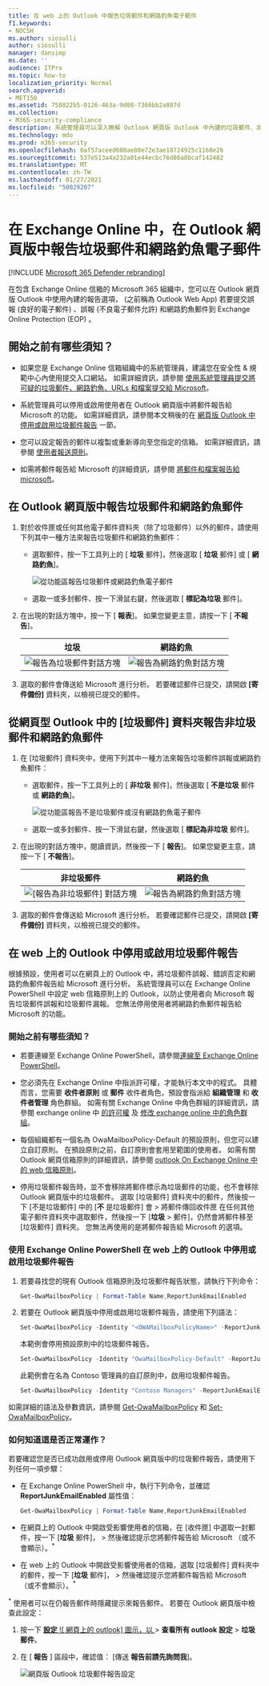 ```yaml
---
title: 在 web 上的 Outlook 中報告垃圾郵件和網路釣魚電子郵件
f1.keywords:
- NOCSH
ms.author: siosulli
author: siosulli
manager: dansimp
ms.date: ''
audience: ITPro
ms.topic: how-to
localization_priority: Normal
search.appverid:
- MET150
ms.assetid: 758822b5-0126-463a-9d08-7366bb2a807d
ms.collection:
- M365-security-compliance
description: 系統管理員可以深入瞭解 Outlook 網頁版 Outlook 中內建的垃圾郵件、非垃圾郵件和網路釣魚電子郵件報告選項，在 Exchange Online 中) 的 Outlook Web App (，以及如何為使用者停用這些報告選項。
ms.technology: mdo
ms.prod: m365-security
ms.openlocfilehash: 0af57aceed608ae80e72e3ae18724925c1168e26
ms.sourcegitcommit: 537e513a4a232a01e44ecbc76d86a8bcaf142482
ms.translationtype: MT
ms.contentlocale: zh-TW
ms.lasthandoff: 01/27/2021
ms.locfileid: "50029207"
---
```

# <a name="report-junk-and-phishing-email-in-outlook-on-the-web-in-exchange-online"></a>在 Exchange Online 中，在 Outlook 網頁版中報告垃圾郵件和網路釣魚電子郵件

[!INCLUDE [Microsoft 365 Defender rebranding](../includes/microsoft-defender-for-office.md)]


在包含 Exchange Online 信箱的 Microsoft 365 組織中，您可以在 Outlook 網頁版 Outlook 中使用內建的報告選項， (之前稱為 Outlook Web App) 若要提交誤報 (良好的電子郵件) 、誤報 (不良電子郵件允許) 和網路釣魚郵件到 Exchange Online Protection (EOP) 。

## <a name="what-do-you-need-to-know-before-you-begin"></a>開始之前有哪些須知？

- 如果您是 Exchange Online 信箱組織中的系統管理員，建議您在安全性 & 規範中心內使用提交入口網站。 如需詳細資訊，請參閱 [使用系統管理員提交將可疑的垃圾郵件、網路釣魚、URLs 和檔案提交給 Microsoft](admin-submission.md)。

- 系統管理員可以停用或啟用使用者在 Outlook 網頁版中將郵件報告給 Microsoft 的功能。 如需詳細資訊，請參閱本文稍後的在 [網頁版 Outlook 中停用或啟用垃圾郵件報告](#disable-or-enable-junk-email-reporting-in-outlook-on-the-web) 一節。

- 您可以設定報告的郵件以複製或重新導向至您指定的信箱。 如需詳細資訊，請參閱 [使用者報送原則](user-submission.md)。

- 如需將郵件報告給 Microsoft 的詳細資訊，請參閱 [將郵件和檔案報告給 microsoft](report-junk-email-messages-to-microsoft.md)。

## <a name="report-spam-and-phishing-messages-in-outlook-on-the-web"></a>在 Outlook 網頁版中報告垃圾郵件和網路釣魚郵件

1. 對於收件匣或任何其他電子郵件資料夾（除了垃圾郵件）以外的郵件，請使用下列其中一種方法來報告垃圾郵件和網路釣魚郵件：

   - 選取郵件，按一下工具列上的 [ **垃圾** 郵件]，然後選取 [ **垃圾** 郵件] 或 [ **網路釣魚**]。

     ![從功能區報告垃圾郵件或網路釣魚電子郵件](../../media/owa-report-junk.png)

   - 選取一或多封郵件、按一下滑鼠右鍵，然後選取 [ **標記為垃圾** 郵件]。

2. 在出現的對話方塊中，按一下 [ **報表**]。 如果您變更主意，請按一下 [ **不報告**]。

   |垃圾|網路釣魚|
   |:---:|:---:|
   |![報告為垃圾郵件對話方塊](../../media/owa-report-as-junk-dialog.png)|![報告為網路釣魚對話方塊](../../media/owa-report-as-phishing-dialog.png)|

3. 選取的郵件會傳送給 Microsoft 進行分析。 若要確認郵件已提交，請開啟 **[寄件備份]** 資料夾，以檢視已提交的郵件。

## <a name="report-non-spam-and-phishing-messages-from-the-junk-email-folder-in-outlook-on-the-web"></a>從網頁型 Outlook 中的 [垃圾郵件] 資料夾報告非垃圾郵件和網路釣魚郵件

1. 在 [垃圾郵件] 資料夾中，使用下列其中一種方法來報告垃圾郵件誤報或網路釣魚郵件：

   - 選取郵件，按一下工具列上的 [ **非垃圾** 郵件]，然後選取 [ **不是垃圾** 郵件或 **網路釣魚**]。

     ![從功能區報告不是垃圾郵件或沒有網路釣魚電子郵件](../../media/owa-report-not-junk.png)

   - 選取一或多封郵件、按一下滑鼠右鍵，然後選取 [ **標記為非垃圾** 郵件]。

2. 在出現的對話方塊中，閱讀資訊，然後按一下 [ **報告**]。 如果您變更主意，請按一下 [ **不報告**]。

   |非垃圾郵件|網路釣魚|
   |:---:|:---:|
   |![[報告為非垃圾郵件] 對話方塊](../../media/owa-report-as-not-junk-dialog.png)|![報告為網路釣魚對話方塊](../../media/owa-report-as-phishing-dialog.png)|

3. 選取的郵件會傳送給 Microsoft 進行分析。 若要確認郵件已提交，請開啟 **[寄件備份]** 資料夾，以檢視已提交的郵件。

## <a name="disable-or-enable-junk-email-reporting-in-outlook-on-the-web"></a>在 web 上的 Outlook 中停用或啟用垃圾郵件報告

根據預設，使用者可以在網頁上的 Outlook 中，將垃圾郵件誤報、錯誤否定和網路釣魚郵件報告給 Microsoft 進行分析。 系統管理員可以在 Exchange Online PowerShell 中設定 web 信箱原則上的 Outlook，以防止使用者向 Microsoft 報告垃圾郵件誤報和垃圾郵件漏報。 您無法停用使用者將網路釣魚郵件報告給 Microsoft 的功能。

### <a name="what-do-you-need-to-know-before-you-begin"></a>開始之前有哪些須知？

- 若要連線至 Exchange Online PowerShell，請參閱[連線至 Exchange Online PowerShell](https://docs.microsoft.com/powershell/exchange/connect-to-exchange-online-powershell)。

- 您必須先在 Exchange Online 中指派許可權，才能執行本文中的程式。 具體而言，您需要 **收件者原則** 或 **郵件** 收件者角色，預設會指派給 **組織管理** 和 **收件者管理** 角色群組。 如需有關 Exchange Online 中角色群組的詳細資訊，請參閱 exchange online 中 [的許可權](https://docs.microsoft.com/exchange/permissions-exo/permissions-exo) 及 [修改 exchange online 中的角色群組](https://docs.microsoft.com/Exchange/permissions-exo/role-groups#modify-role-groups)。

- 每個組織都有一個名為 OwaMailboxPolicy-Default 的預設原則，但您可以建立自訂原則。 在預設原則之前，自訂原則會套用至範圍的使用者。 如需有關 Outlook 網頁信箱原則的詳細資訊，請參閱 [outlook On Exchange Online 中的 web 信箱原則](https://docs.microsoft.com/Exchange/clients-and-mobile-in-exchange-online/outlook-on-the-web/outlook-web-app-mailbox-policies)。

- 停用垃圾郵件報告時，並不會移除將郵件標示為垃圾郵件的功能，也不會移除 Outlook 網頁版中的垃圾郵件。 選取 [垃圾郵件] 資料夾中的郵件，然後按一下 [不是垃圾郵件] 中的 [**不** 是垃圾郵件] 會 \> 將郵件傳回收件匣 在任何其他電子郵件資料夾中選取郵件，然後按一下 [**垃圾** \> 郵件]，仍然會將郵件移至 [垃圾郵件] 資料夾。 您無法再使用的是將郵件報告給 Microsoft 的選項。

### <a name="use-exchange-online-powershell-to-disable-or-enable-junk-email-reporting-in-outlook-on-the-web"></a>使用 Exchange Online PowerShell 在 web 上的 Outlook 中停用或啟用垃圾郵件報告

1. 若要尋找您的現有 Outlook 信箱原則及垃圾郵件報告狀態，請執行下列命令：

   ```powershell
   Get-OwaMailboxPolicy | Format-Table Name,ReportJunkEmailEnabled
   ```

2. 若要在 Outlook 網頁版中停用或啟用垃圾郵件報告，請使用下列語法：

   ```powershell
   Set-OwaMailboxPolicy -Identity "<OWAMailboxPolicyName>" -ReportJunkEmailEnabled <$true | $false>
   ```

   本範例會停用預設原則中的垃圾郵件報告。

   ```powershell
   Set-OwaMailboxPolicy -Identity "OwaMailboxPolicy-Default" -ReportJunkEmailEnabled $false
   ```

   此範例會在名為 Contoso 管理員的自訂原則中，啟用垃圾郵件報告。

   ```powershell
   Set-OwaMailboxPolicy -Identity "Contoso Managers" -ReportJunkEmailEnabled $true
   ```

如需詳細的語法及參數資訊，請參閱 [Get-OwaMailboxPolicy](https://docs.microsoft.com/powershell/module/exchange/get-owamailboxpolicy) 和 [Set-OwaMailboxPolicy](https://docs.microsoft.com/powershell/module/exchange/set-owamailboxpolicy)。

### <a name="how-do-you-know-this-worked"></a>如何知道這是否正常運作？

若要確認您是否已成功啟用或停用 Outlook 網頁版中的垃圾郵件報告，請使用下列任何一項步驟：

- 在 Exchange Online PowerShell 中，執行下列命令，並確認 **ReportJunkEmailEnabled** 屬性值：

  ```powershell
  Get-OwaMailboxPolicy | Format-Table Name,ReportJunkEmailEnabled
  ```

- 在網頁上的 Outlook 中開啟受影響使用者的信箱，在 [收件匣] 中選取一封郵件，按一下 [**垃圾** 郵件]， \> 然後確認提示您將郵件報告給 Microsoft （或不會顯示）。<sup>\*</sup>

- 在 web 上的 Outlook 中開啟受影響使用者的信箱，選取 [垃圾郵件] 資料夾中的郵件，按一下 [**垃圾** 郵件]， \> 然後確認提示您將郵件報告給 Microsoft （或不會顯示）。<sup>\*</sup>

<sup>\*</sup> 使用者可以在仍報告郵件時隱藏提示來報告郵件。 若要在 Outlook 網頁版中檢查此設定：

1. 按一下 [ **設定** ![ 網頁上的 outlook] 圖示，以 ](../../media/owa-settings-icon.png) \> **查看所有 outlook 設定** \> **垃圾郵件**。
2. 在 [ **報告** ] 區段中，確認值： [傳送 **報告前請先詢問我**]。

   ![網頁版 Outlook 垃圾郵件報告設定](../../media/owa-junk-email-reporting-options.png)
